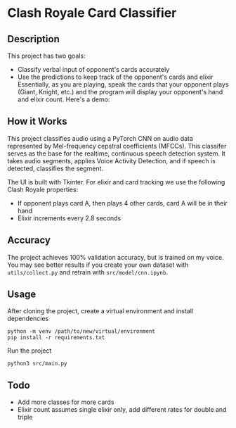 
# Clash Royale Card Classifier

## Description
This project has two goals:
- Classify verbal input of opponent's cards accurately
- Use the predictions to keep track of the opponent's cards and elixir
Essentially, as you are playing, speak the cards that your opponent plays (Giant, Knight, etc.) and the program will display your opponent's hand and elixir count. Here's a demo:

## How it Works
This project classifies audio using a PyTorch CNN on audio data represented by Mel-frequency cepstral coefficients (MFCCs). This classifer serves as the base for the realtime, continuous speech detection system. It takes audio segments, applies Voice Activity Detection, and if speech is detected, classifies the segment. 

The UI is built with Tkinter. For elixir and card tracking we use the following Clash Royale properties:
- If opponent plays card A, then plays 4 other cards, card A will be in their hand
- Elixir increments every 2.8 seconds

## Accuracy
The project achieves 100% validation accuracy, but is trained on my voice. You may see better results if you create your own dataset with `utils/collect.py` and retrain with `src/model/cnn.ipynb`.

## Usage
After cloning the project, create a virtual environment and install dependencies
```
python -m venv /path/to/new/virtual/environment
pip install -r requirements.txt
```
Run the project
```
python3 src/main.py
```


## Todo
* Add more classes for more cards
* Elixir count assumes single elixir only, add different rates for double and triple

    